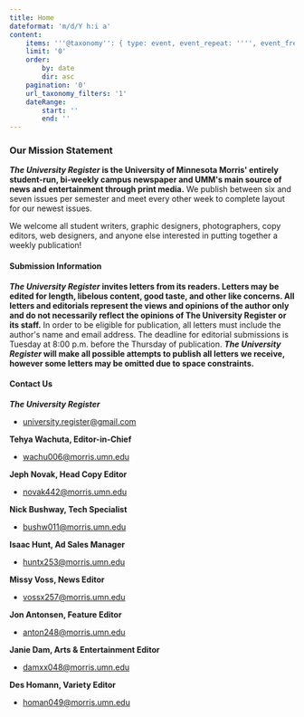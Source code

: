 ```yaml
---
title: Home
dateformat: 'm/d/Y h:i a'
content:
    items: '''@taxonomy'': { type: event, event_repeat: '''', event_freq: '''' }'
    limit: '0'
    order:
        by: date
        dir: asc
    pagination: '0'
    url_taxonomy_filters: '1'
    dateRange:
        start: ''
        end: ''
---
```


### Our Mission Statement

**_The University Register_ is the University of Minnesota Morris' entirely student-run, bi-weekly campus newspaper and UMM's main source of news and entertainment through print media.** We publish between six and seven issues per semester and meet every other week to complete layout for our newest issues.

We welcome all student writers, graphic designers, photographers, copy editors, web designers, and anyone else interested in putting together a weekly publication!

#### Submission Information

**_The University Register_ invites letters from its readers. Letters may be edited for length, libelous content, good taste, and other like concerns. All letters and editorials represent the views and opinions of the author only and do not necessarily reflect the opinions of The University Register or its staff.** In order to be eligible for publication, all letters must include the author's name and email address. The deadline for editorial submissions is Tuesday at 8:00 p.m. before the Thursday of publication. **_The University Register_ will make all possible attempts to publish all letters we receive, however some letters may be omitted due to space constraints.**


#### Contact Us

**_The University Register_**		
* university.register@gmail.com

**Tehya Wachuta, Editor-in-Chief**		
* wachu006@morris.umn.edu

**Jeph Novak, Head Copy Editor**		
* novak442@morris.umn.edu

**Nick Bushway, Tech Specialist**
* bushw011@morris.umn.edu

**Isaac Hunt, Ad Sales Manager**
* huntx253@morris.umn.edu

**Missy Voss, News Editor**
* vossx257@morris.umn.edu

**Jon Antonsen, Feature Editor**
* anton248@morris.umn.edu

**Janie Dam, Arts & Entertainment Editor**
* damxx048@morris.umn.edu

**Des Homann, Variety Editor**
* homan049@morris.umn.edu


